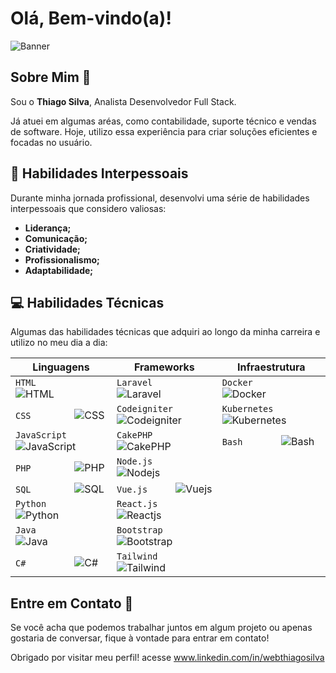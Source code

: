 # Olá, Bem-vindo(a)! 
![Banner](https://giphy.com/embed/Jb94R6P4uLCUM](https://img.freepik.com/fotos-premium/uma-placa-de-circuito-azul-e-roxa-com-um-fundo-azul_777078-7018.jpg?w=1380))

## Sobre Mim 📝

Sou o **Thiago Silva**, Analista Desenvolvedor Full Stack.

Já atuei em algumas aréas, como contabilidade, suporte técnico e vendas de software. Hoje, utilizo essa experiência para criar soluções eficientes e focadas no usuário.

## 🧠 Habilidades Interpessoais

Durante minha jornada profissional, desenvolvi uma série de habilidades interpessoais que considero valiosas:

- **Liderança;**
- **Comunicação;**
- **Criatividade;**
- **Profissionalismo;**
- **Adaptabilidade;**

## 💻 Habilidades Técnicas

Algumas das habilidades técnicas que adquiri ao longo da minha carreira e utilizo no meu dia a dia:

| Linguagens | Frameworks | Infraestrutura |
| --- | --- | --- |
| `HTML       ` ![HTML](https://progress-bar.dev/50) | `Laravel    ` ![Laravel](https://progress-bar.dev/70) | `Docker     ` ![Docker](https://progress-bar.dev/80) |
| `CSS        ` ![CSS](https://progress-bar.dev/30) | `Codeigniter` ![Codeigniter](https://progress-bar.dev/70) | `Kubernetes ` ![Kubernetes](https://progress-bar.dev/60) |
| `JavaScript ` ![JavaScript](https://progress-bar.dev/60) | `CakePHP    ` ![CakePHP](https://progress-bar.dev/70) | `Bash       ` ![Bash](https://progress-bar.dev/50) |
| `PHP        ` ![PHP](https://progress-bar.dev/80) | `Node.js    ` ![Nodejs](https://progress-bar.dev/60) | |
| `SQL        ` ![SQL](https://progress-bar.dev/80) | `Vue.js     ` ![Vuejs](https://progress-bar.dev/50) | |
| `Python     ` ![Python](https://progress-bar.dev/50) | `React.js   ` ![Reactjs](https://progress-bar.dev/50) | |
| `Java       ` ![Java](https://progress-bar.dev/40) | `Bootstrap  ` ![Bootstrap](https://progress-bar.dev/70) | |
| `C#         ` ![C#](https://progress-bar.dev/40) | `Tailwind   ` ![Tailwind](https://progress-bar.dev/30) | |


## Entre em Contato 💌

Se você acha que podemos trabalhar juntos em algum projeto ou apenas gostaria de conversar, fique à vontade para entrar em contato!

Obrigado por visitar meu perfil! acesse www.linkedin.com/in/webthiagosilva
